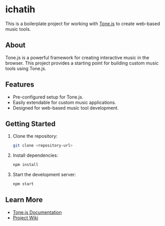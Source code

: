 
# ichatih

This is a boilerplate project for working with [Tone.js](https://tonejs.github.io/) to create web-based music tools.

## About

Tone.js is a powerful framework for creating interactive music in the browser. This project provides a starting point for building custom music tools using Tone.js.

## Features

- Pre-configured setup for Tone.js.
- Easily extendable for custom music applications.
- Designed for web-based music tool development.

## Getting Started

1. Clone the repository:
   ```bash
   git clone <repository-url>
   ```
2. Install dependencies:
   ```bash
   npm install
   ```
3. Start the development server:
   ```bash
   npm start
   ```

## Learn More

- [Tone.js Documentation](https://tonejs.github.io/)
- [Project Wiki](#)

